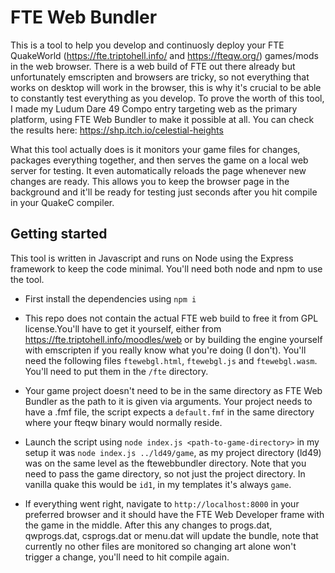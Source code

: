 # FTE Web Bundler

This is a tool to help you develop and continuosly deploy your FTE QuakeWorld (https://fte.triptohell.info/ and https://fteqw.org/) games/mods in the web browser. There is a web build of FTE out there already but unfortunately emscripten and browsers are tricky, so not everything that works on desktop will work in the browser, this is why it's crucial to be able to constantly test everything as you develop. To prove the worth of this tool, I made my Ludum Dare 49 Compo entry targeting web as the primary platform, using FTE Web Bundler to make it possible at all. You can check the results here: https://shp.itch.io/celestial-heights

What this tool actually does is it monitors your game files for changes, packages everything together, and then serves the game on a local web server for testing. It even automatically reloads the page whenever new changes are ready. This allows you to keep the browser page in the background and it'll be ready for testing just seconds after you hit compile in your QuakeC compiler.

## Getting started

This tool is written in Javascript and runs on Node using the Express framework to keep the code minimal. You'll need both node and npm to use the tool.

- First install the dependencies using `npm i`

- This repo does not contain the actual FTE web build to free it from GPL license.You'll have to get it yourself, either from https://fte.triptohell.info/moodles/web or by building the engine yourself with emscripten if you really know what you're doing (I don't). You'll need the following files `ftewebgl.html`, `ftewebgl.js` and `ftewebgl.wasm`. You'll need to put them in the `/fte` directory. 

- Your game project doesn't need to be in the same directory as FTE Web Bundler as the path to it is given via arguments. Your project needs to have a .fmf file, the script expects a `default.fmf` in the same directory where your fteqw binary would normally reside.

- Launch the script using `node index.js <path-to-game-directory>` in my setup it was `node index.js ../ld49/game`, as my project directory (ld49) was on the same level as the ftewebbundler directory. Note that you need to pass the game directory, so not just the project directory. In vanilla quake this would be `id1`, in my templates it's always `game`.

- If everything went right, navigate to `http://localhost:8000` in your preferred browser and it should have the FTE Web Developer frame with the game in the middle. After this any changes to progs.dat, qwprogs.dat, csprogs.dat or menu.dat will update the bundle, note that currently no other files are monitored so changing art alone won't trigger a change, you'll need to hit compile again. 
